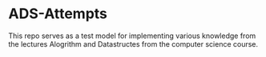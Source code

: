 # ADS-Attempts

This repo serves as a test model for implementing various knowledge from the lectures Alogrithm and Datastructes from the computer science course.
